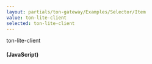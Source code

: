 ```yaml
---
layout: partials/ton-gateway/Examples/Selector/Item
value: ton-lite-client
selected: ton-lite-client
---
```


ton-lite-client

#### (JavaScript)
